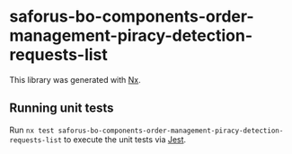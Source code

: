 # saforus-bo-components-order-management-piracy-detection-requests-list

This library was generated with [Nx](https://nx.dev).

## Running unit tests

Run `nx test saforus-bo-components-order-management-piracy-detection-requests-list` to execute the unit tests via [Jest](https://jestjs.io).
